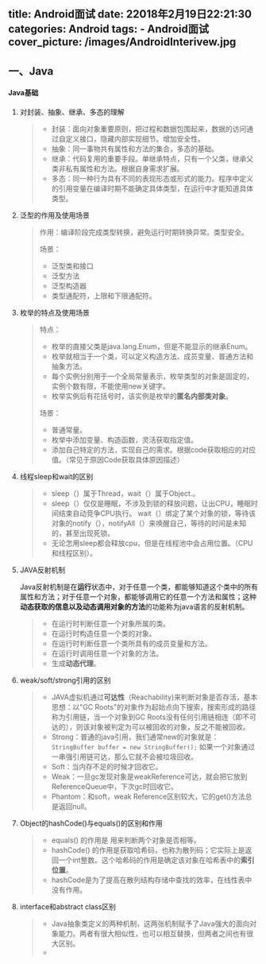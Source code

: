 title:  Android面试
date: 22018年2月19日22:21:30
categories: Android
tags: 
	 - Android面试
cover_picture: /images/AndroidInterivew.jpg
---

## 一、Java

####  Java基础

1. 对封装、抽象、继承、多态的理解

   > - 封装：面向对象重要原则，把过程和数据包围起来，数据的访问通过自定义接口，隐藏内部实现细节。增加安全性。
   > - 抽象：同一事物共有属性和方法的集合，多态的基础。
   > - 继承：代码复用的重要手段。单继承特点，只有一个父类，继承父类非私有属性和方法。根据自身需求扩展。
   > - 多态：同一种行为具有不同的表现形态或形式的能力。程序中定义的引用变量在编译时期不能确定具体类型，在运行中才能知道具体类型。

2. 泛型的作用及使用场景

   > 作用：编译阶段完成类型转换，避免运行时期转换异常。类型安全。
   >
   > 场景：
   >
   > - 泛型类和接口
   > - 泛型方法
   > - 泛型构造器
   > - 类型通配符，上限和下限通配符。

3. 枚举的特点及使用场景

   > 特点：
   >
   > - 枚举的直接父类是java.lang.Enum，但是不能显示的继承Enum。
   > - 枚举就相当于一个类，可以定义构造方法、成员变量、普通方法和抽象方法。
   > - 每个实例分别用于一个全局常量表示，枚举类型的对象是固定的，实例个数有限，不能使用new关键字。 
   > - 枚举实例后有花括号时，该实例是枚举的**匿名内部类对象**。
   >
   > 场景：
   >
   > - 普通常量。
   > - 枚举中添加变量、构造函数，灵活获取指定值。
   > - 添加自己特定的方法，实现自己的需求。根据code获取相应的对应值。（常见于原因Code获取具体原因描述）

4. 线程sleep和wait的区别

   > - sleep（）属于Thread，wait（）属于Object.。
   > - sleep（）仅仅是睡眠，不涉及到锁的释放问题，让出CPU，睡眠时间结束自动竞争CPU执行。 wait（）绑定了某个对象的锁，等待该对象的notify（），notifyAll（）来唤醒自己，等待的时间是未知的，甚至出现死锁。
   > - 无论怎用sleep都会释放cpu，但是在线程池中会占用位置。（CPU和线程区别）。

5. JAVA反射机制

   Java反射机制是在**运行**状态中，对于任意一个类，都能够知道这个类中的所有属性和方法；对于任意一个对象，都能够调用它的任意一个方法和属性；这种**动态获取的信息以及动态调用对象的方法**的功能称为java语言的反射机制。

   > - 在运行时判断任意一个对象所属的类。
   > - 在运行时构造任意一个类的对象。
   > - 在运行时判断任意一个类所具有的成员变量和方法。
   > - 在运行时调用任意一个对象的方法。
   > - 生成**动态代理**。

6. weak/soft/strong引用的区别

   > - JAVA虚拟机通过**可达性**（Reachability)来判断对象是否存活，基本思想：以"GC Roots"的对象作为起始点向下搜索，搜索形成的路径称为引用链，当一个对象到GC Roots没有任何引用链相连（即不可达的），则该对象被判定为可以被回收的对象，反之不能被回收。
   > - Strong：普通的java引用，我们通常new的对象就是： `StringBuffer buffer = new StringBuffer();` 如果一个对象通过一串强引用链可达，那么它就不会被垃圾回收。
   > - Soft：当内存不足的时候才回收它。
   > - Weak：一旦gc发现对象是weakReference可达，就会把它放到ReferenceQueue中，下次gc时回收它。
   > - Phantom：和soft，weak Reference区别较大，它的get()方法总是返回null。

7. Object的hashCode()与equals()的区别和作用
   > - equals() 的作用是 用来判断两个对象是否相等。
   > - hashCode() 的作用是获取哈希码，也称为散列码；它实际上是返回一个int整数。这个哈希码的作用是确定该对象在哈希表中的**索引位置**。
   > - hashCode是为了提高在散列结构存储中查找的效率，在线性表中没有作用。

8. interface和abstract class区别

   > - Java抽象类定义的两种机制，这两张机制赋予了Java强大的面向对象能力。两者有很大相似性，也可以相互替换，但两者之间也有很大区别。
   > - ​


   


##### 





